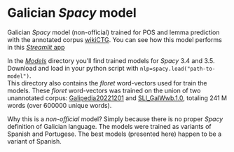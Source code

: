# Galician _Spacy_ model 
Galician _Spacy_ model (non-official) trained for POS and lemma prediction with the annotated corpus [wikiCTG](). 
You can see how this model performs in this [ _Streamlit_ app](https://llorenzo62-spacy-wrapper-spacy-annotated-lzqlih.streamlit.app/)

In the [_Models_]() directory you'll find trained models for _Spacy_ 3.4 and 3.5. Download and load in your python script with `nlp=spacy.load("path-to-model")`.  
This directory also contains the _floret_ word-vectors used for train the models. These _floret_ word-vectors was trained on the union of two unannotated corpus: 
[Galipedia20221201]() and [SLI_GalWwb.1.0](https://github.com/xavier-gz/SLI_Galician_Corpora/tree/main/SLI_GalWeb.1.0), totaling 241 M words (over 600000 unique words).

Why this is a _non-official_ model? Simply because there is no proper _Spacy_ definition of Galician language. The models were trained as variants of Spanish and Portugese. 
The best models (presented here) happen to be a variant of Spanish.